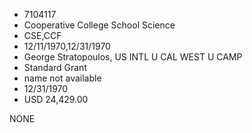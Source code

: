 * 7104117
* Cooperative College School Science
* CSE,CCF
* 12/11/1970,12/31/1970
* George Stratopoulos, US INTL U CAL WEST U CAMP
* Standard Grant
*   name not available
* 12/31/1970
* USD 24,429.00

NONE